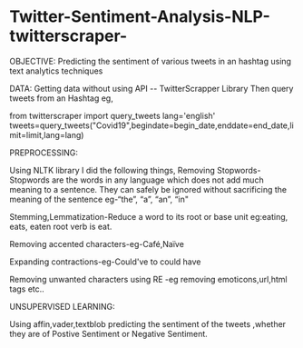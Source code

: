 # Twitter-Sentiment-Analysis-NLP-twitterscraper-

OBJECTIVE:
Predicting the sentiment of various tweets in an hashtag using text analytics techniques

DATA:
Getting data without using API -- TwitterScrapper Library
Then query tweets from an Hashtag eg,

from twitterscraper import query_tweets
lang='english'
tweets=query_tweets("Covid19",begindate=begin_date,enddate=end_date,limit=limit,lang=lang)

PREPROCESSING:

Using NLTK library I did the following things,
Removing Stopwords-Stopwords are the words in any language which does not add much meaning to a sentence. They can safely be ignored without sacrificing the meaning of the sentence eg-“the”, “a”, “an”, “in"

Stemming,Lemmatization-Reduce a word to its root or base unit eg:eating, eats, eaten root verb is eat.

Removing accented characters-eg-Café,Naïve

Expanding contractions-eg-Could've to could have

Removing unwanted characters using RE -eg removing emoticons,url,html tags etc..

UNSUPERVISED LEARNING:

Using affin,vader,textblob predicting the sentiment of the tweets ,whether they are of Postive Sentiment or Negative Sentiment.


